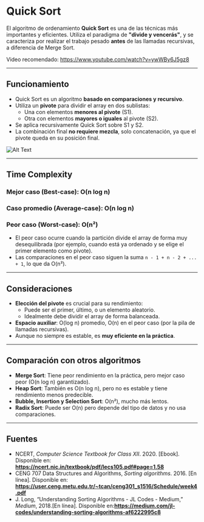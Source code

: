 # Quick Sort

El algoritmo de ordenamiento **Quick Sort** es una de las técnicas más importantes y eficientes. Utiliza el paradigma de **"divide y vencerás"**, y se caracteriza por realizar el trabajo pesado **antes** de las llamadas recursivas, a diferencia de Merge Sort.

Video recomendado: https://www.youtube.com/watch?v=ywWBy6J5gz8

---

## Funcionamiento

- Quick Sort es un algoritmo **basado en comparaciones y recursivo**.
- Utiliza un **pivote** para dividir el array en dos sublistas:
  - Una con elementos **menores al pivote** (S1).
  - Otra con elementos **mayores o iguales** al pivote (S2).
- Se aplica recursivamente Quick Sort sobre S1 y S2.
- La combinación final **no requiere mezcla**, solo concatenación, ya que el pivote queda en su posición final.

![Alt Text](https://miro.medium.com/v2/resize:fit:560/format:webp/1*1OXQp3jbpyUJHYMX5rrJOQ.gif)

---

## Time Complexity

### Mejor caso (Best-case): O(n log n)

### Caso promedio (Average-case): O(n log n)

### Peor caso (Worst-case): O(n²)

- El peor caso ocurre cuando la partición divide el array de forma muy desequilibrada (por ejemplo, cuando está ya ordenado y se elige el primer elemento como pivote).
- Las comparaciones en el peor caso siguen la suma `n - 1 + n - 2 + ... + 1`, lo que da O(n²).

---

## Consideraciones

- **Elección del pivote** es crucial para su rendimiento:
  - Puede ser el primer, último, o un elemento aleatorio.
  - Idealmente debe dividir el array de forma balanceada.
- **Espacio auxiliar**: O(log n) promedio, O(n) en el peor caso (por la pila de llamadas recursivas).
- Aunque no siempre es estable, es **muy eficiente en la práctica**.

---

## Comparación con otros algoritmos

- **Merge Sort**: Tiene peor rendimiento en la práctica, pero mejor caso peor (O(n log n) garantizado).
- **Heap Sort**: También es O(n log n), pero no es estable y tiene rendimiento menos predecible.
- **Bubble, Insertion y Selection Sort**: O(n²), mucho más lentos.
- **Radix Sort**: Puede ser O(n) pero depende del tipo de datos y no usa comparaciones.

---

## Fuentes

* NCERT,  *Computer Science Textbook for Class XII*. 2020. [Ebook]. Disponible en: **https://ncert.nic.in/textbook/pdf/lecs105.pdf#page=1.58**
* CENG 707 Data Structures and Algorithms,  *Sorting algorithms*. 2016. [En línea]. Disponible en: **https://user.ceng.metu.edu.tr/~tcan/ceng301_s1516/Schedule/week4.pdf**
* J. Long, “Understanding Sorting Algorithms - JL Codes - Medium,”  *Medium*, 2018.[En línea]. Disponible en:**https://medium.com/jl-codes/understanding-sorting-algorithms-af6222995c8**
